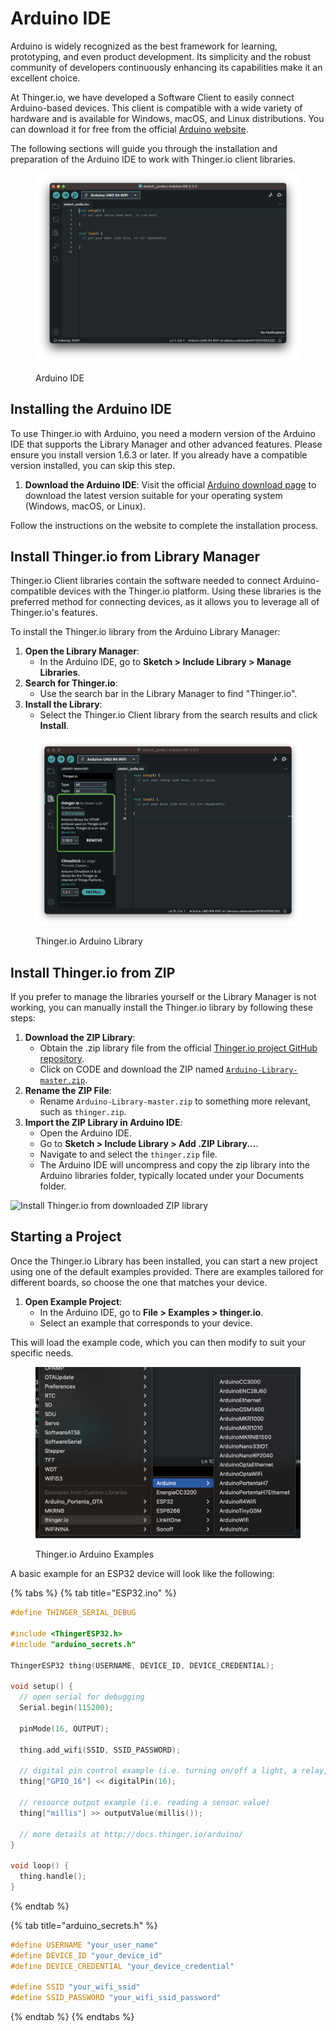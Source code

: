 # Arduino IDE

Arduino is widely recognized as the best framework for learning, prototyping, and even product development. Its simplicity and the robust community of developers continuously enhancing its capabilities make it an excellent choice.

At Thinger.io, we have developed a Software Client to easily connect Arduino-based devices. This client is compatible with a wide variety of hardware and is available for Windows, macOS, and Linux distributions. You can download it for free from the official [Arduino website](https://arduino.cc).

The following sections will guide you through the installation and preparation of the Arduino IDE to work with Thinger.io client libraries.

<figure><img src="../.gitbook/assets/Captura de pantalla 2024-06-06 a las 23.43.31 (1).png" alt=""><figcaption><p>Arduino IDE</p></figcaption></figure>

## Installing the Arduino IDE

To use Thinger.io with Arduino, you need a modern version of the Arduino IDE that supports the Library Manager and other advanced features. Please ensure you install version 1.6.3 or later. If you already have a compatible version installed, you can skip this step.

1. **Download the Arduino IDE**: Visit the official [Arduino download page](https://www.arduino.cc/en/software) to download the latest version suitable for your operating system (Windows, macOS, or Linux).

Follow the instructions on the website to complete the installation process.

## Install Thinger.io from Library Manager

Thinger.io Client libraries contain the software needed to connect Arduino-compatible devices with the Thinger.io platform. Using these libraries is the preferred method for connecting devices, as it allows you to leverage all of Thinger.io's features.

To install the Thinger.io library from the Arduino Library Manager:

1. **Open the Library Manager**:
   * In the Arduino IDE, go to **Sketch > Include Library > Manage Libraries**.
2. **Search for Thinger.io**:
   * Use the search bar in the Library Manager to find "Thinger.io".
3. **Install the Library**:
   * Select the Thinger.io Client library from the search results and click **Install**.

<figure><img src="../.gitbook/assets/image (1) (1) (2) (1).png" alt=""><figcaption><p>Thinger.io Arduino Library</p></figcaption></figure>

## Install Thinger.io from ZIP

If you prefer to manage the libraries yourself or the Library Manager is not working, you can manually install the Thinger.io library by following these steps:

1. **Download the ZIP Library**:
   * Obtain the .zip library file from the official [Thinger.io project GitHub repository](https://github.com/thinger-io/Arduino-Library).
   * Click on CODE and download the ZIP named [`Arduino-Library-master.zip`](https://github.com/thinger-io/Arduino-Library/archive/refs/heads/master.zip).
2. **Rename the ZIP File**:
   * Rename `Arduino-Library-master.zip` to something more relevant, such as `thinger.zip`.
3. **Import the ZIP Library in Arduino IDE**:
   * Open the Arduino IDE.
   * Go to **Sketch > Include Library > Add .ZIP Library...**.
   * Navigate to and select the `thinger.zip` file.
   * The Arduino IDE will uncompress and copy the zip library into the Arduino libraries folder, typically located under your Documents folder.

![Install Thinger.io from downloaded ZIP library](../.gitbook/assets/add-zip-library.png)

## Starting a Project

Once the Thinger.io Library has been installed, you can start a new project using one of the default examples provided. There are examples tailored for different boards, so choose the one that matches your device.

1. **Open Example Project**:
   * In the Arduino IDE, go to **File > Examples > thinger.io**.
   * Select an example that corresponds to your device.

This will load the example code, which you can then modify to suit your specific needs.

<figure><img src="../.gitbook/assets/image (3) (1) (2) (1).png" alt=""><figcaption><p>Thinger.io Arduino Examples </p></figcaption></figure>

&#x20;A basic example for an ESP32 device will look like the following:

{% tabs %}
{% tab title="ESP32.ino" %}
```cpp
#define THINGER_SERIAL_DEBUG

#include <ThingerESP32.h>
#include "arduino_secrets.h"

ThingerESP32 thing(USERNAME, DEVICE_ID, DEVICE_CREDENTIAL);

void setup() {
  // open serial for debugging
  Serial.begin(115200);

  pinMode(16, OUTPUT);

  thing.add_wifi(SSID, SSID_PASSWORD);

  // digital pin control example (i.e. turning on/off a light, a relay, configuring a parameter, etc)
  thing["GPIO_16"] << digitalPin(16);

  // resource output example (i.e. reading a sensor value)
  thing["millis"] >> outputValue(millis());

  // more details at http://docs.thinger.io/arduino/
}

void loop() {
  thing.handle();
}
```
{% endtab %}

{% tab title="arduino_secrets.h" %}
```cpp
#define USERNAME "your_user_name"
#define DEVICE_ID "your_device_id"
#define DEVICE_CREDENTIAL "your_device_credential"

#define SSID "your_wifi_ssid"
#define SSID_PASSWORD "your_wifi_ssid_password"
```
{% endtab %}
{% endtabs %}
